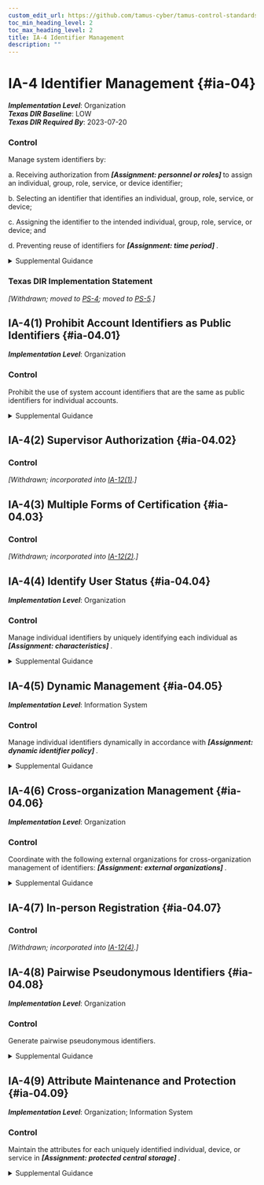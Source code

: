 ```yaml
---
custom_edit_url: https://github.com/tamus-cyber/tamus-control-standards/tree/main/content/tamus.edu/TAMUS_profile.xml
toc_min_heading_level: 2
toc_max_heading_level: 2
title: IA-4 Identifier Management
description: ""
---
```


# IA-4 Identifier Management {#ia-04}

_**Implementation Level**_: Organization\
_**Texas DIR Baseline**_: LOW\
_**Texas DIR Required By**_: 2023-07-20

### Control

Manage system identifiers by:

a. Receiving authorization from <strong title="ia-04_odp.01"> <em>[Assignment: personnel or roles]</em> </strong> to assign an individual, group, role, service, or device identifier;

b. Selecting an identifier that identifies an individual, group, role, service, or device;

c. Assigning the identifier to the intended individual, group, role, service, or device; and

d. Preventing reuse of identifiers for <strong title="ia-04_odp.02"> <em>[Assignment: time period]</em> </strong>.


<details><summary>Supplemental Guidance</summary>Common device identifiers include Media Access Control (MAC) addresses, Internet Protocol (IP) addresses, or device-unique token identifiers. The management of individual identifiers is not applicable to shared system accounts. Typically, individual identifiers are the usernames of the system accounts assigned to those individuals. In such instances, the account management activities of [AC-2](/catalog/ac/ac-02#ac-02) use account names provided by [IA-4](/catalog/ia/ia-04#ia-04) . Identifier management also addresses individual identifiers not necessarily associated with system accounts. Preventing the reuse of identifiers implies preventing the assignment of previously used individual, group, role, service, or device identifiers to different individuals, groups, roles, services, or devices.</details>

### Texas DIR Implementation Statement

<em>[Withdrawn; moved to [PS-4](/catalog/ps/ps-04#ps-04); moved to [PS-5](/catalog/ps/ps-05#ps-05).]</em>





## IA-4(1) Prohibit Account Identifiers as Public Identifiers {#ia-04.01}

_**Implementation Level**_: Organization

### Control

Prohibit the use of system account identifiers that are the same as public identifiers for individual accounts.


<details><summary>Supplemental Guidance</summary>Prohibiting account identifiers as public identifiers applies to any publicly disclosed account identifier used for communication such as, electronic mail and instant messaging. Prohibiting the use of systems account identifiers that are the same as some public identifier, such as the individual identifier section of an electronic mail address, makes it more difficult for adversaries to guess user identifiers. Prohibiting account identifiers as public identifiers without the implementation of other supporting controls only complicates guessing of identifiers. Additional protections are required for authenticators and credentials to protect the account.</details>


## IA-4(2) Supervisor Authorization {#ia-04.02}

### Control

<em>[Withdrawn; incorporated into [IA-12(1)](/catalog/ia/ia-12#ia-12.01).]</em>



## IA-4(3) Multiple Forms of Certification {#ia-04.03}

### Control

<em>[Withdrawn; incorporated into [IA-12(2)](/catalog/ia/ia-12#ia-12.02).]</em>



## IA-4(4) Identify User Status {#ia-04.04}

_**Implementation Level**_: Organization

### Control

Manage individual identifiers by uniquely identifying each individual as <strong title="ia-04.04_odp"> <em>[Assignment: characteristics]</em> </strong>.


<details><summary>Supplemental Guidance</summary>Characteristics that identify the status of individuals include contractors, foreign nationals, and non-organizational users. Identifying the status of individuals by these characteristics provides additional information about the people with whom organizational personnel are communicating. For example, it might be useful for a government employee to know that one of the individuals on an email message is a contractor.</details>


## IA-4(5) Dynamic Management {#ia-04.05}

_**Implementation Level**_: Information System

### Control

Manage individual identifiers dynamically in accordance with <strong title="ia-04.05_odp"> <em>[Assignment: dynamic identifier policy]</em> </strong>.


<details><summary>Supplemental Guidance</summary>In contrast to conventional approaches to identification that presume static accounts for preregistered users, many distributed systems establish identifiers at runtime for entities that were previously unknown. When identifiers are established at runtime for previously unknown entities, organizations can anticipate and provision for the dynamic establishment of identifiers. Pre-established trust relationships and mechanisms with appropriate authorities to validate credentials and related identifiers are essential.</details>


## IA-4(6) Cross-organization Management {#ia-04.06}

_**Implementation Level**_: Organization

### Control

Coordinate with the following external organizations for cross-organization management of identifiers: <strong title="ia-04.06_odp"> <em>[Assignment: external organizations]</em> </strong>.


<details><summary>Supplemental Guidance</summary>Cross-organization identifier management provides the capability to identify individuals, groups, roles, or devices when conducting cross-organization activities involving the processing, storage, or transmission of information.</details>


## IA-4(7) In-person Registration {#ia-04.07}

### Control

<em>[Withdrawn; incorporated into [IA-12(4)](/catalog/ia/ia-12#ia-12.04).]</em>



## IA-4(8) Pairwise Pseudonymous Identifiers {#ia-04.08}

_**Implementation Level**_: Organization

### Control

Generate pairwise pseudonymous identifiers.


<details><summary>Supplemental Guidance</summary>A pairwise pseudonymous identifier is an opaque unguessable subscriber identifier generated by an identity provider for use at a specific individual relying party. Generating distinct pairwise pseudonymous identifiers with no identifying information about a subscriber discourages subscriber activity tracking and profiling beyond the operational requirements established by an organization. The pairwise pseudonymous identifiers are unique to each relying party except in situations where relying parties can show a demonstrable relationship justifying an operational need for correlation, or all parties consent to being correlated in such a manner.</details>


## IA-4(9) Attribute Maintenance and Protection {#ia-04.09}

_**Implementation Level**_: Organization; Information System

### Control

Maintain the attributes for each uniquely identified individual, device, or service in <strong title="ia-04.09_odp"> <em>[Assignment: protected central storage]</em> </strong>.


<details><summary>Supplemental Guidance</summary>For each of the entities covered in [IA-2](/catalog/ia/ia-02#ia-02), [IA-3](/catalog/ia/ia-03#ia-03), [IA-8](/catalog/ia/ia-08#ia-08) , and [IA-9](/catalog/ia/ia-09#ia-09) , it is important to maintain the attributes for each authenticated entity on an ongoing basis in a central (protected) store.</details>
